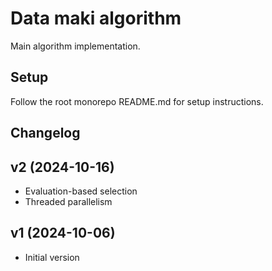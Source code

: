 # Data maki algorithm

Main algorithm implementation.

## Setup

Follow the root monorepo README.md for setup instructions.

## Changelog

## v2 (2024-10-16)

- Evaluation-based selection
- Threaded parallelism

## v1 (2024-10-06)

- Initial version
